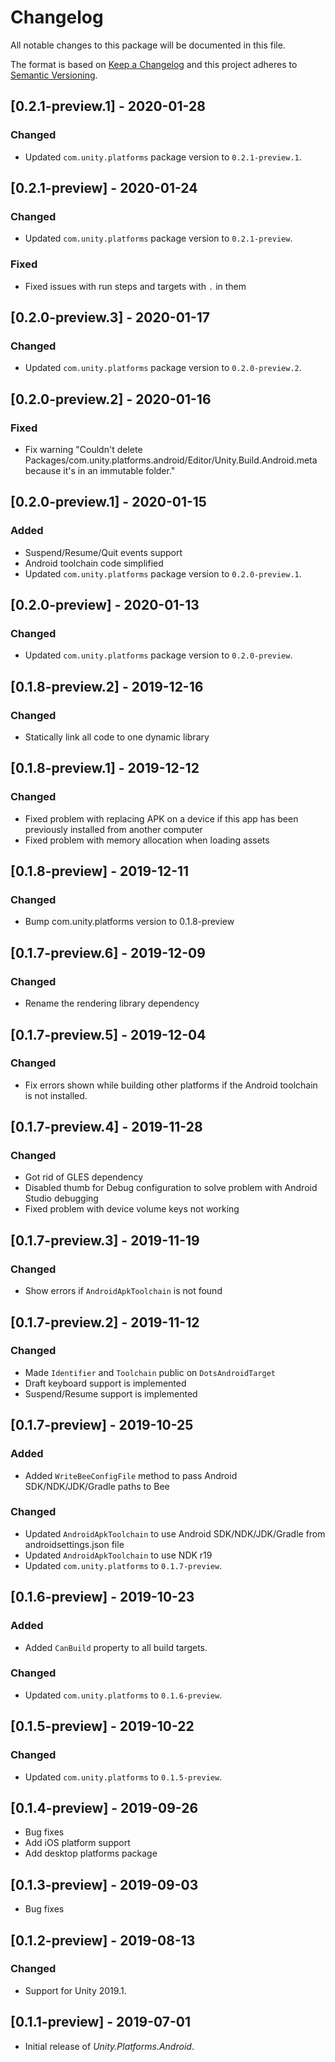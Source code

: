 # Changelog
All notable changes to this package will be documented in this file.

The format is based on [Keep a Changelog](http://keepachangelog.com/en/1.0.0/)
and this project adheres to [Semantic Versioning](http://semver.org/spec/v2.0.0.html).

## [0.2.1-preview.1] - 2020-01-28

### Changed
- Updated `com.unity.platforms` package version to `0.2.1-preview.1`.

## [0.2.1-preview] - 2020-01-24

### Changed
- Updated `com.unity.platforms` package version to `0.2.1-preview`.

### Fixed
- Fixed issues with run steps and targets with `.` in them

## [0.2.0-preview.3] - 2020-01-17

### Changed
- Updated `com.unity.platforms` package version to `0.2.0-preview.2`.

## [0.2.0-preview.2] - 2020-01-16

### Fixed
- Fix warning "Couldn't delete Packages/com.unity.platforms.android/Editor/Unity.Build.Android.meta because it's in an immutable folder."

## [0.2.0-preview.1] - 2020-01-15

### Added
- Suspend/Resume/Quit events support
- Android toolchain code simplified
- Updated `com.unity.platforms` package version to `0.2.0-preview.1`.

## [0.2.0-preview] - 2020-01-13

### Changed
- Updated `com.unity.platforms` package version to `0.2.0-preview`.

## [0.1.8-preview.2] - 2019-12-16

### Changed
- Statically link all code to one dynamic library

## [0.1.8-preview.1] - 2019-12-12

### Changed
- Fixed problem with replacing APK on a device if this app has been previously installed from another computer 
- Fixed problem with memory allocation when loading assets

## [0.1.8-preview] - 2019-12-11

### Changed
- Bump com.unity.platforms version to 0.1.8-preview

## [0.1.7-preview.6] - 2019-12-09

### Changed
- Rename the rendering library dependency 

## [0.1.7-preview.5] - 2019-12-04

### Changed
- Fix errors shown while building other platforms if the Android toolchain is not installed.

## [0.1.7-preview.4] - 2019-11-28

### Changed
- Got rid of GLES dependency
- Disabled thumb for Debug configuration to solve problem with Android Studio debugging
- Fixed problem with device volume keys not working

## [0.1.7-preview.3] - 2019-11-19

### Changed
- Show errors if `AndroidApkToolchain` is not found

## [0.1.7-preview.2] - 2019-11-12

### Changed
- Made `Identifier` and `Toolchain` public on `DotsAndroidTarget`
- Draft keyboard support is implemented
- Suspend/Resume support is implemented

## [0.1.7-preview] - 2019-10-25

### Added
- Added `WriteBeeConfigFile` method to pass Android SDK/NDK/JDK/Gradle paths to Bee

### Changed
- Updated `AndroidApkToolchain` to use Android SDK/NDK/JDK/Gradle from androidsettings.json file
- Updated `AndroidApkToolchain` to use NDK r19
- Updated `com.unity.platforms` to `0.1.7-preview`.

## [0.1.6-preview] - 2019-10-23

### Added
- Added `CanBuild` property to all build targets.

### Changed
- Updated `com.unity.platforms` to `0.1.6-preview`.

## [0.1.5-preview] - 2019-10-22

### Changed
- Updated `com.unity.platforms` to `0.1.5-preview`.

## [0.1.4-preview] - 2019-09-26
- Bug fixes  
- Add iOS platform support
- Add desktop platforms package

## [0.1.3-preview] - 2019-09-03

- Bug fixes  

## [0.1.2-preview] - 2019-08-13

### Changed

- Support for Unity 2019.1.

## [0.1.1-preview] - 2019-07-01

- Initial release of *Unity.Platforms.Android*.
